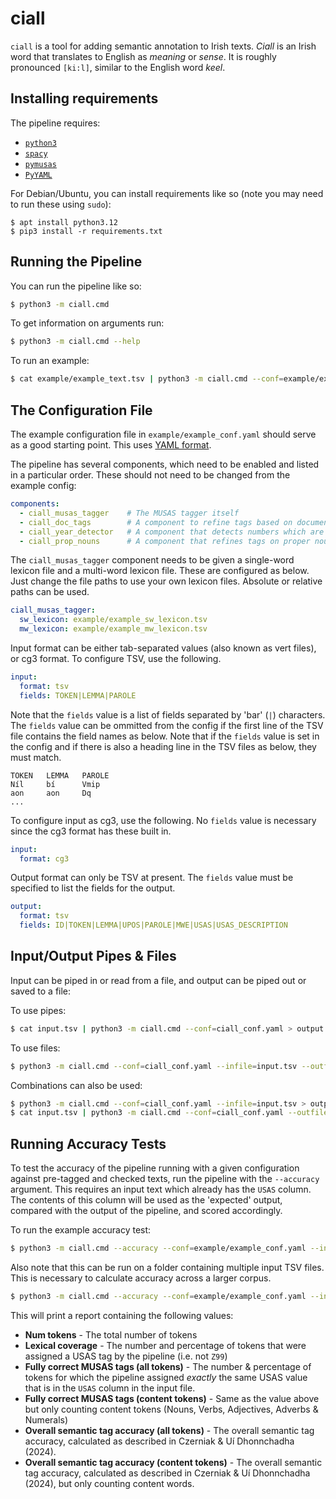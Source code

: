# ciall

`ciall` is a tool for adding semantic annotation to Irish texts.
*Ciall* is an Irish word that translates to English as *meaning* or *sense*.
It is roughly pronounced `[ki:l]`, similar to the English word *keel*.


## Installing requirements

The pipeline requires:

* [`python3`](https://www.python.org)
* [`spacy`](https://spacy.io)
* [`pymusas`](https://ucrel.github.io/pymusas/)
* [`PyYAML`](https://pyyaml.org)

For Debian/Ubuntu, you can install requirements like so (note you may need to run these using `sudo`):

```
$ apt install python3.12
$ pip3 install -r requirements.txt
```


## Running the Pipeline

You can run the pipeline like so:

```bash
$ python3 -m ciall.cmd
```

To get information on arguments run:

```bash
$ python3 -m ciall.cmd --help
```

To run an example:

```bash
$ cat example/example_text.tsv | python3 -m ciall.cmd --conf=example/example_conf.yaml
```


## The Configuration File

The example configuration file in `example/example_conf.yaml` should serve as a good starting point.
This uses [YAML format](https://yaml.org).

The pipeline has several components, which need to be enabled and listed in a particular order.
These should not need to be changed from the example config:

```yaml
components:
  - ciall_musas_tagger    # The MUSAS tagger itself
  - ciall_doc_tags        # A component to refine tags based on document-level calculations
  - ciall_year_detector   # A component that detects numbers which are likely to be years
  - ciall_prop_nouns      # A component that refines tags on proper nouns
```

The `ciall_musas_tagger` component needs to be given a single-word lexicon file and a multi-word lexicon file.
These are configured as below. Just change the file paths to use your own lexicon files.
Absolute or relative paths can be used.

```yaml
ciall_musas_tagger:
  sw_lexicon: example/example_sw_lexicon.tsv
  mw_lexicon: example/example_mw_lexicon.tsv
```

Input format can be either tab-separated values (also known as vert files), or cg3 format.
To configure TSV, use the following.

```yaml
input:
  format: tsv
  fields: TOKEN|LEMMA|PAROLE
```

Note that the `fields` value is a list of fields separated by 'bar' (`|`) characters.
The `fields` value can be ommitted from the config if the first line of the TSV file contains the field names as below.
Note that if the `fields` value is set in the config and if there is also a heading line in the TSV files as below,
they must match.

```tsv
TOKEN   LEMMA   PAROLE
Níl     bí      Vmip
aon     aon     Dq
...
```

To configure input as cg3, use the following. No `fields` value is necessary since the cg3 format has these built in.

```yaml
input:
  format: cg3
```

Output format can only be TSV at present. The `fields` value must be specified to list the fields for the output.

```yaml
output:
  format: tsv
  fields: ID|TOKEN|LEMMA|UPOS|PAROLE|MWE|USAS|USAS_DESCRIPTION
```


## Input/Output Pipes & Files

Input can be piped in or read from a file, and output can be piped out or saved to a file:

To use pipes:

```bash
$ cat input.tsv | python3 -m ciall.cmd --conf=ciall_conf.yaml > output.tsv
```

To use files:

```bash
$ python3 -m ciall.cmd --conf=ciall_conf.yaml --infile=input.tsv --outfile=output.tsv
```

Combinations can also be used:

```bash
$ python3 -m ciall.cmd --conf=ciall_conf.yaml --infile=input.tsv > output.tsv
$ cat input.tsv | python3 -m ciall.cmd --conf=ciall_conf.yaml --outfile=output.tsv
```


## Running Accuracy Tests

To test the accuracy of the pipeline running with a given configuration against pre-tagged and checked texts,
run the pipeline with the `--accuracy` argument. This requires an input text which already has the `USAS` column.
The contents of this column will be used as the 'expected' output, compared with the output of the pipeline,
and scored accordingly.

To run the example accuracy test:

```bash
$ python3 -m ciall.cmd --accuracy --conf=example/example_conf.yaml --infile=example/example_accuracy_test.tsv
```

Also note that this can be run on a folder containing multiple input TSV files. This is necessary to calculate accuracy across a larger corpus.

```bash
$ python3 -m ciall.cmd --accuracy --conf=example/example_conf.yaml --infile=my_corpus_of_tsv_texts/
```

This will print a report containing the following values:
- **Num tokens** - The total number of tokens
- **Lexical coverage** - The number and percentage of tokens that were assigned a USAS tag by the pipeline (i.e. not `Z99`)
- **Fully correct MUSAS tags (all tokens)** - The number & percentage of tokens for which the pipeline assigned *exactly* the same USAS value that is in the `USAS` column in the input file.
- **Fully correct MUSAS tags (content tokens)** - Same as the value above but only counting content tokens (Nouns, Verbs, Adjectives, Adverbs & Numerals)
- **Overall semantic tag accuracy (all tokens)** - The overall semantic tag accuracy, calculated as described in Czerniak & Uí Dhonnchadha (2024).
- **Overall semantic tag accuracy (content tokens)** - The overall semantic tag accuracy, calculated as described in Czerniak & Uí Dhonnchadha (2024), but only counting content words.